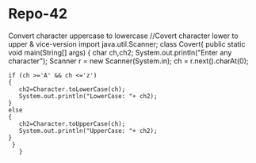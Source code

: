 # Repo-42
Convert character uppercase to lowercase
//Covert character lower to upper & vice-version
import java.util.Scanner;
class Covert{
    public static void main(String[] args) {
    char ch,ch2;
    System.out.println("Enter any character");
    Scanner r = new Scanner(System.in);
    ch = r.next().charAt(0);
    
    if (ch >='A' && ch <='z')
    {
       ch2=Character.toLowerCase(ch);
       System.out.println("LowerCase: "+ ch2);
    }
    else 
    {
       ch2=Character.toUpperCase(ch);
       System.out.println("UpperCase: "+ ch2);
    }
     }
       }
